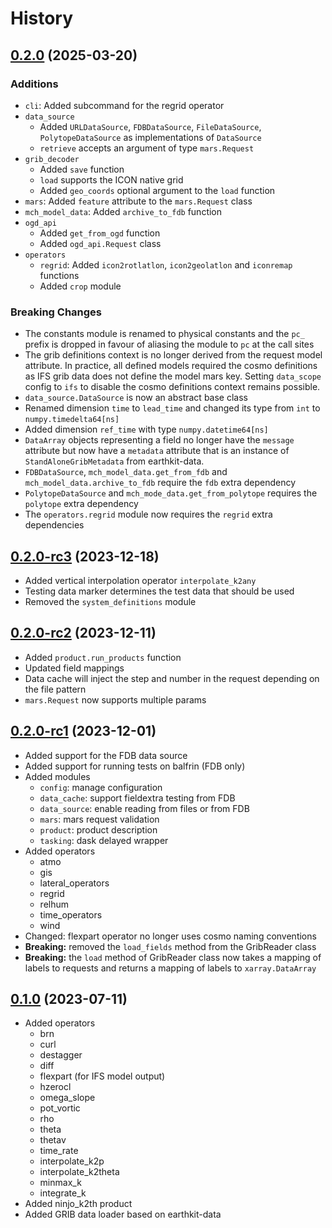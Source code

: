 # History

## [0.2.0] (2025-03-20)

### Additions

- `cli`: Added subcommand for the regrid operator
- `data_source`
  - Added `URLDataSource`, `FDBDataSource`, `FileDataSource`, `PolytopeDataSource` as implementations of `DataSource`
  - `retrieve` accepts an argument of type `mars.Request`
- `grib_decoder`
  - Added `save` function
  - `load` supports the ICON native grid
  - Added `geo_coords` optional argument to the `load` function
- `mars`: Added `feature` attribute to the `mars.Request` class
- `mch_model_data`: Added `archive_to_fdb` function
- `ogd_api`
  - Added `get_from_ogd` function
  - Added `ogd_api.Request` class
- `operators`
  - `regrid`: Added `icon2rotlatlon`, `icon2geolatlon` and `iconremap` functions
  - Added `crop` module

### Breaking Changes

- The constants module is renamed to physical constants and the `pc_` prefix is dropped in favour of aliasing the module to `pc` at the call sites
- The grib definitions context is no longer derived from the request model attribute.
  In practice, all defined models required the cosmo definitions as IFS grib data does not define the model mars key.
  Setting `data_scope` config to `ifs` to disable the cosmo definitions context remains possible.
- `data_source.DataSource` is now an abstract base class
- Renamed dimension `time` to `lead_time` and changed its type from `int` to `numpy.timedelta64[ns]`
- Added dimension `ref_time` with type `numpy.datetime64[ns]`
- `DataArray` objects representing a field no longer have the `message`
  attribute but now have a `metadata` attribute that is an instance of
  `StandAloneGribMetadata` from earthkit-data.
- `FDBDataSource`, `mch_model_data.get_from_fdb` and `mch_model_data.archive_to_fdb` require the `fdb` extra dependency
- `PolytopeDataSource` and `mch_mode_data.get_from_polytope` requires the `polytope` extra dependency
- The `operators.regrid` module now requires the `regrid` extra dependencies


## [0.2.0-rc3] (2023-12-18)

- Added vertical interpolation operator `interpolate_k2any`
- Testing data marker determines the test data that should be used
- Removed the `system_definitions` module


## [0.2.0-rc2] (2023-12-11)

- Added `product.run_products` function
- Updated field mappings
- Data cache will inject the step and number in the request depending on the file pattern
- `mars.Request` now supports multiple params


## [0.2.0-rc1] (2023-12-01)

- Added support for the FDB data source
- Added support for running tests on balfrin (FDB only)
- Added modules
    - `config`: manage configuration
    - `data_cache`: support fieldextra testing from FDB
    - `data_source`: enable reading from files or from FDB
    - `mars`: mars request validation
    - `product`: product description
    - `tasking`: dask delayed wrapper
- Added operators
    - atmo
    - gis
    - lateral_operators
    - regrid
    - relhum
    - time_operators
    - wind
- Changed: flexpart operator no longer uses cosmo naming conventions
- **Breaking:** removed the `load_fields` method from the GribReader class
- **Breaking:** the `load` method of GribReader class now takes a mapping of labels to requests and returns a mapping of labels to `xarray.DataArray`


## [0.1.0] (2023-07-11)

- Added operators
    * brn
    * curl
    * destagger
    * diff
    * flexpart (for IFS model output)
    * hzerocl
    * omega_slope
    * pot_vortic
    * rho
    * theta
    * thetav
    * time_rate
    * interpolate_k2p
    * interpolate_k2theta
    * minmax_k
    * integrate_k
- Added ninjo_k2th product
- Added GRIB data loader based on earthkit-data

[0.2.0]: https://github.com/MeteoSwiss/meteodata-lab/compare/v0.2.0-rc3..v0.2.0
[0.2.0-rc3]: https://github.com/MeteoSwiss-APN/icon_data_processing_incubator/compare/v0.2.0-rc2..v0.2.0-rc3
[0.2.0-rc2]: https://github.com/MeteoSwiss-APN/icon_data_processing_incubator/compare/v0.2.0-rc1..v0.2.0-rc2
[0.2.0-rc1]: https://github.com/MeteoSwiss-APN/icon_data_processing_incubator/compare/v0.1.0..v0.2.0-rc1
[0.1.0]: https://github.com/MeteoSwiss-APN/icon_data_processing_incubator/tree/v0.1.0
